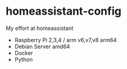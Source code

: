 # homeassistant-config
My effort at homeassistant
  - Raspberry Pi 2,3,4 / arm v6,v7,v8 arm64
  - Debian Server amd64
  - Docker
  - Python
  
